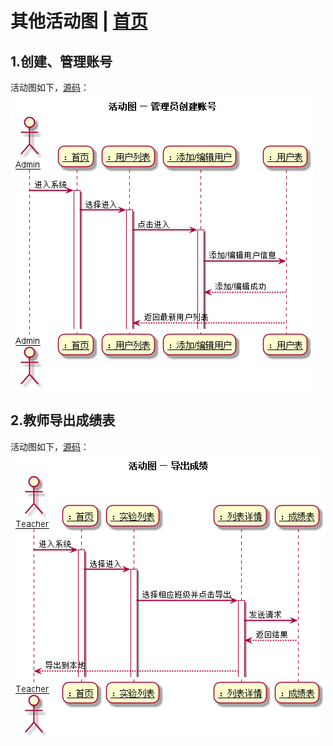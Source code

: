 # 其他活动图 | [首页](../README.md)

## 1.创建、管理账号
活动图如下，[源码](../puml/活动图/创建、管理账号.puml)：![](../pics/活动图/创建、管理账号.png)

## 2.教师导出成绩表
活动图如下，[源码](../puml/活动图/教师导出成绩表.puml)：![](../pics/活动图/教师导出成绩表.png)
